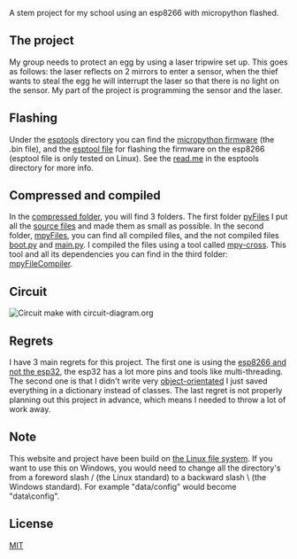 A stem project for my school using an esp8266 with micropython flashed.

## The project
My group needs to protect an egg by using a laser tripwire set up. This goes as follows: the laser reflects on 2 mirrors to enter a sensor, when the thief wants to steal the egg he will interrupt the laser so that there is no light on the sensor. My part of the project is programming the sensor and the laser.

## Flashing
Under the [esptools](https://github.com/espressif/esptool) directory you can find the [micropython firmware](https://github.com/janjcool/Egg-Security/blob/master/esptools/esp8266-v1.13.bin) (the .bin file), and the [esptool file](https://github.com/janjcool/Egg-Security/blob/master/esptools/esptool) for flashing the firmware on the esp8266 (esptool file is only tested on Linux). See the [read.me](https://github.com/janjcool/Egg-Security/blob/master/esptools/read.me) in the esptools directory for more info.

## Compressed and compiled
In the [compressed folder](https://github.com/janjcool/Egg-Security/tree/master/src-compressed), you will find 3 folders. The first folder [pyFiles](https://github.com/janjcool/Egg-Security/tree/master/src-compressed/pyFiles) I put all the [source files](https://github.com/janjcool/Egg-Security/tree/master/src) and made them as small as possible. In the second folder, [mpyFiles](https://github.com/janjcool/Egg-Security/tree/master/src-compressed/mpyFiles), you can find all compiled files, and the not compiled files [boot.py](https://github.com/janjcool/Egg-Security/blob/master/src-compressed/mpyFiles/boot.py) and [main.py](https://github.com/janjcool/Egg-Security/blob/master/src-compressed/mpyFiles/main.py).  I compiled the files using a tool called [mpy-cross](https://github.com/micropython/micropython/tree/master/mpy-cross). This tool and all its dependencies you can find in the third folder: [mpyFileCompiler](https://github.com/janjcool/Egg-Security/tree/master/src-compressed/mpyFileCompiler).

## Circuit
![Circuit make with circuit-diagram.org](circuit/circuit.svg)

## Regrets
I have 3 main regrets for this project. The first one is using the [esp8266 and not the esp32](https://community.wia.io/d/53-esp8266-vs-esp32-what-s-the-difference), the esp32 has a lot more pins and tools like multi-threading. The second one is that I didn't write very [object-orientated](https://en.wikipedia.org/wiki/Object-oriented_programming) I just saved everything in a dictionary instead of classes. The last regret is not properly planning out this project in advance, which means I needed to throw a lot of work away.

## Note
This website and project have been build on [the Linux file system](https://www.howtogeek.com/137096/6-ways-the-linux-file-system-is-different-from-the-windows-file-system/). If you want to use this on Windows, you would need to change all the directory's from a foreword slash / (the Linux standard) to a backward slash \ (the Windows standard). For example "data/config" would become "data\config".

## License
[MIT](https://choosealicense.com/licenses/mit/)
